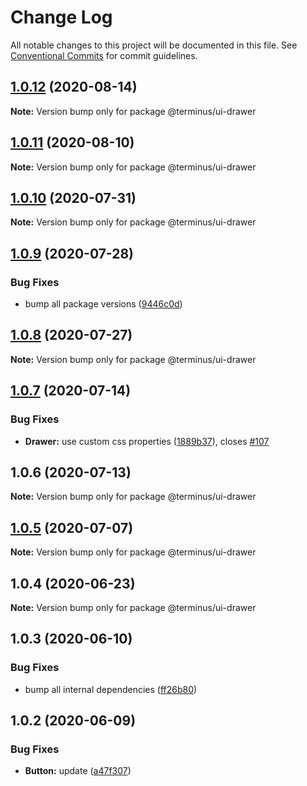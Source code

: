 # Change Log

All notable changes to this project will be documented in this file.
See [Conventional Commits](https://conventionalcommits.org) for commit guidelines.

## [1.0.12](https://github.com/GetTerminus/terminus-oss/compare/@terminus/ui-drawer@1.0.11...@terminus/ui-drawer@1.0.12) (2020-08-14)

**Note:** Version bump only for package @terminus/ui-drawer





## [1.0.11](https://github.com/GetTerminus/terminus-oss/compare/@terminus/ui-drawer@1.0.10...@terminus/ui-drawer@1.0.11) (2020-08-10)

**Note:** Version bump only for package @terminus/ui-drawer

## [1.0.10](https://github.com/GetTerminus/terminus-oss/compare/@terminus/ui-drawer@1.0.9...@terminus/ui-drawer@1.0.10) (2020-07-31)

**Note:** Version bump only for package @terminus/ui-drawer

## [1.0.9](https://github.com/GetTerminus/terminus-oss/compare/@terminus/ui-drawer@1.0.8...@terminus/ui-drawer@1.0.9) (2020-07-28)

### Bug Fixes

* bump all package versions ([9446c0d](https://github.com/GetTerminus/terminus-oss/commit/9446c0d5cde3bd693cfba7cabbfd2db443a47b00))

## [1.0.8](https://github.com/GetTerminus/terminus-oss/compare/@terminus/ui-drawer@1.0.7...@terminus/ui-drawer@1.0.8) (2020-07-27)

**Note:** Version bump only for package @terminus/ui-drawer

## [1.0.7](https://github.com/GetTerminus/terminus-oss/compare/@terminus/ui-drawer@1.0.6...@terminus/ui-drawer@1.0.7) (2020-07-14)

### Bug Fixes

* **Drawer:** use custom css properties ([1889b37](https://github.com/GetTerminus/terminus-oss/commit/1889b3702b1074d2a65803eeafbef9a114204c13)), closes [#107](https://github.com/GetTerminus/terminus-oss/issues/107)

## 1.0.6 (2020-07-13)

**Note:** Version bump only for package @terminus/ui-drawer

## [1.0.5](https://github.com/GetTerminus/terminus-oss/compare/@terminus/ui-drawer@1.0.4...@terminus/ui-drawer@1.0.5) (2020-07-07)

**Note:** Version bump only for package @terminus/ui-drawer

## 1.0.4 (2020-06-23)

**Note:** Version bump only for package @terminus/ui-drawer

## 1.0.3 (2020-06-10)

### Bug Fixes

* bump all internal dependencies ([ff26b80](https://github.com/GetTerminus/terminus-oss/commit/ff26b806bb599401f006996be5b567a378e68ef3))

## 1.0.2 (2020-06-09)

### Bug Fixes

* **Button:** update ([a47f307](https://github.com/GetTerminus/terminus-oss/commit/a47f30757b9216d6ee76788c117e76eacf5289e5))
